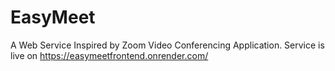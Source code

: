 # EasyMeet
A Web Service Inspired by Zoom Video Conferencing Application.
Service is live on https://easymeetfrontend.onrender.com/

